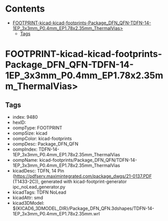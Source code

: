 



Contents
========

* [FOOTPRINT-kicad-kicad-footprints-Package_DFN_QFN-TDFN-14-1EP_3x3mm_P0.4mm_EP1.78x2.35mm_ThermalVias>](#footprint-kicad-kicad-footprints-package_dfn_qfn-tdfn-14-1ep_3x3mm_p04mm_ep178x235mm_thermalvias)
	* [Tags](#tags)

# FOOTPRINT-kicad-kicad-footprints-Package_DFN_QFN-TDFN-14-1EP_3x3mm_P0.4mm_EP1.78x2.35mm_ThermalVias>

## Tags

- index: 9480
- hexID: 
- oompType: FOOTPRINT
- oompSize: kicad
- oompColor: kicad-footprints
- oompDesc: Package_DFN_QFN
- oompIndex: TDFN-14-1EP_3x3mm_P0.4mm_EP1.78x2.35mm_ThermalVias
- oompName: kicad-footprints/Package_DFN_QFN/TDFN-14-1EP_3x3mm_P0.4mm_EP1.78x2.35mm_ThermalVias
- kicadDesc: TDFN, 14 Pin (https://pdfserv.maximintegrated.com/package_dwgs/21-0137.PDF (T1433-2C)), generated with kicad-footprint-generator ipc_noLead_generator.py
- kicadTags: TDFN NoLead
- kicadAttr: smd
- kicad3DModel: ${KICAD6_3DMODEL_DIR}/Package_DFN_QFN.3dshapes/TDFN-14-1EP_3x3mm_P0.4mm_EP1.78x2.35mm.wrl
